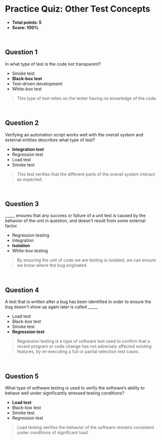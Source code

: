 # Practice Quiz: Other Test Concepts
* **Total points: 5**
* **Score: 100%**

<br>

## Question 1

In what type of test is the code not transparent?

* Smoke test
* **Black-box test**
* Test-driven development
* White-box test

> This type of test relies on the tester having no knowledge of the code.

<br>

## Question 2

Verifying an automation script works well with the overall system and external entities describes what type of test?

* **Integration test**
* Regression test
* Load test
* Smoke test

> This test verifies that the different parts of the overall system interact as expected.

<br>

## Question 3

_____ ensures that any success or failure of a unit test is caused by the behavior of the unit in question, and doesn't result from some external factor.

* Regression testing
*  Integration
*  **Isolation**
*  White-box testing

> By ensuring the unit of code we are testing is isolated, we can ensure we know where the bug originated.

<br>

## Question 4

A test that is written after a bug has been identified in order to ensure the bug doesn't show up again later is called _____

* Load test
* Black-box test
* Smoke test
* **Regression test**

> Regression testing is a type of software test used to confirm that a recent program or code change has not adversely affected existing features, by re-executing a full or partial selection test cases.

<br>

## Question 5

What type of software testing is used to verify the software’s ability to behave well under significantly stressed testing conditions?

* **Load test**
* Black-box test
* Smoke test
* Regression test

> Load testing verifies the behavior of the software remains consistent under conditions of significant load.
